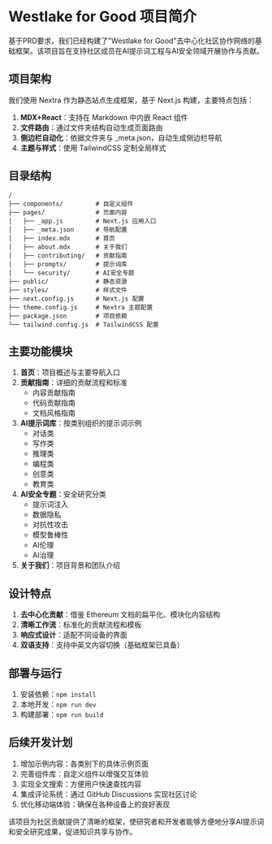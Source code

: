 # Westlake for Good 项目简介

基于PRD要求，我们已经构建了"Westlake for Good"去中心化社区协作网络的基础框架。该项目旨在支持社区成员在AI提示词工程与AI安全领域开展协作与贡献。

## 项目架构

我们使用 Nextra 作为静态站点生成框架，基于 Next.js 构建，主要特点包括：

1. **MDX+React**：支持在 Markdown 中内嵌 React 组件
2. **文件路由**：通过文件夹结构自动生成页面路由
3. **侧边栏自动化**：依据文件夹与 _meta.json，自动生成侧边栏导航
4. **主题与样式**：使用 TailwindCSS 定制全局样式

## 目录结构

```
/
├── components/         # 自定义组件
├── pages/              # 页面内容
│   ├── _app.js         # Next.js 应用入口
│   ├── _meta.json      # 导航配置
│   ├── index.mdx       # 首页
│   ├── about.mdx       # 关于我们
│   ├── contributing/   # 贡献指南
│   ├── prompts/        # 提示词库
│   └── security/       # AI安全专题
├── public/             # 静态资源
├── styles/             # 样式文件
├── next.config.js      # Next.js 配置
├── theme.config.js     # Nextra 主题配置
├── package.json        # 项目依赖
└── tailwind.config.js  # TailwindCSS 配置
```

## 主要功能模块

1. **首页**：项目概述与主要导航入口
2. **贡献指南**：详细的贡献流程和标准
   - 内容贡献指南
   - 代码贡献指南
   - 文档风格指南
3. **AI提示词库**：按类别组织的提示词示例
   - 对话类
   - 写作类
   - 推理类
   - 编程类
   - 创意类
   - 教育类
4. **AI安全专题**：安全研究分类
   - 提示词注入
   - 数据隐私
   - 对抗性攻击
   - 模型鲁棒性
   - AI伦理
   - AI治理
5. **关于我们**：项目背景和团队介绍

## 设计特点

1. **去中心化贡献**：借鉴 Ethereum 文档的扁平化、模块化内容结构
2. **清晰工作流**：标准化的贡献流程和模板
3. **响应式设计**：适配不同设备的界面
4. **双语支持**：支持中英文内容切换（基础框架已具备）

## 部署与运行

1. 安装依赖：`npm install`
2. 本地开发：`npm run dev`
3. 构建部署：`npm run build`

## 后续开发计划

1. 增加示例内容：各类别下的具体示例页面
2. 完善组件库：自定义组件以增强交互体验
3. 实现全文搜索：方便用户快速查找内容
4. 集成评论系统：通过 GitHub Discussions 实现社区讨论
5. 优化移动端体验：确保在各种设备上的良好表现

该项目为社区贡献提供了清晰的框架，使研究者和开发者能够方便地分享AI提示词和安全研究成果，促进知识共享与协作。 